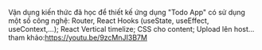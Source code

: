 Vận dụng kiến thức đã học để thiết kế ứng dụng "Todo App" có sử dụng một số công nghệ: Router, React Hooks (useState, useEffect, useContext,...); React Vertical timelize; CSS cho content; Upload lên host...
tham khảo:https://youtu.be/9zcMnJI3B7M
